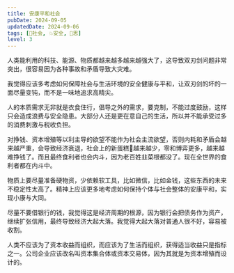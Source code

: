 ```yaml
---
title: 安康平和社会
pubDate: 2024-09-05
updatedDate: 2024-09-06
tags: [👫社会, 💥安全, 🤔思]
level: 3
---
```


人类能利用的科技、能源、物质都越来越多越来越强大了，这导致双刃剑问题非常突出，很容易因为各种事故和矛盾导致大灾难。

我觉得应该多考虑如何保障社会与生活环境的安全健康与平和，让双刃剑的坏的一面尽量变钝，而不是一味地追求高精尖。

人的本质需求无非就是衣食住行，倡导之外的需求，要克制，不能过度鼓励，这样只会造成浪费与安全隐患。大部分人还是更在意自己的生活，所以并不能承受过多的消费刺激与税收负担。

对挣钱、资本增殖等以利主导的欲望不能作为社会主流欲望，否则内耗和矛盾会越来越严重，会导致经济衰退，社会上的新蛋糕🍰越来越少，零和博弈更多，越来越难挣钱了。而且最终食利者也会内斗，因为老百姓韭菜根都没了。现在全世界的食利者都在内斗中。

物质上要尽量准备硬物资，少依赖软工具，比如微信，比如金钱，这些东西的未来不稳定性太高了。精神上应该更多地考虑如何保持个体与社会整体的安康平和，实现小康与大同。

尽量不要借银行的钱，我觉得这是经济周期的根源，因为银行会把债务作为资产，继续扩张信用，最终导致经济大起大落。我觉得大起大落对普通人很不好，容易被收割。

人类不应该为了资本收益而组织，而应该为了生活而组织，获得适当收益只是指标之一。公司企业应该改名叫资本集合体或资本交易体，因为其就是为资本增殖而设计的。
